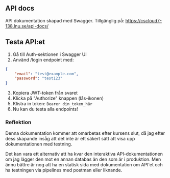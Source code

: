## API docs

API dokumentation skapad med Swagger.
Tillgänglig på: https://cscloud7-138.lnu.se/api-docs/

## Testa API:et
1. Gå till Auth-sektionen i Swagger UI
2. Använd /login endpoint med:
```json
{
    "email": "test@example.com",
    "password": "test123"
}
```
3. Kopiera JWT-token från svaret
4. Klicka på "Authorize" knappen (lås-ikonen)
5. Klistra in token: `Bearer din_token_här`
6. Nu kan du testa alla endpoints!

### Reflektion
Denna dokumentation kommer att omarbetas efter kursens slut, då jag efter dess skapande insåg att det inte är ett säkert sätt att visa upp dokumentationen med testning.

Det kan vara ett alternativ att ha kvar den interaktiva API-dokumentationen om jag lägger den mot en annan databas än den som är i produktion. Men ännu bättre är nog att ha en statisk sida med dokumentation om API'et och ha testningen via pipelines med postman eller liknande.
 